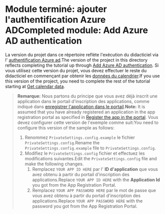 # <a name="completed-module-add-azure-ad-authentication"></a><span data-ttu-id="004cb-101">Module terminé: ajouter l'authentification Azure AD</span><span class="sxs-lookup"><span data-stu-id="004cb-101">Completed module: Add Azure AD authentication</span></span>

<span data-ttu-id="004cb-102">La version du projet dans ce répertoire reflète l'exécution du didacticiel via l' [authentification Azure ad](https://docs.microsoft.com/graph/training/aspnet-tutorial?tutorial-step=3).</span><span class="sxs-lookup"><span data-stu-id="004cb-102">The version of the project in this directory reflects completing the tutorial up through [Add Azure AD authentication](https://docs.microsoft.com/graph/training/aspnet-tutorial?tutorial-step=3).</span></span> <span data-ttu-id="004cb-103">Si vous utilisez cette version du projet, vous devez effectuer le reste du didacticiel en commençant par obtenir les [données du calendrier](https://docs.microsoft.com/graph/training/aspnet-tutorial?tutorial-step=4).</span><span class="sxs-lookup"><span data-stu-id="004cb-103">If you use this version of the project, you need to complete the rest of the tutorial starting at [Get calendar data](https://docs.microsoft.com/graph/training/aspnet-tutorial?tutorial-step=4).</span></span>

> <span data-ttu-id="004cb-104">**Remarque:** Nous partons du principe que vous avez déjà inscrit une application dans le portail d'inscription des applications, comme indiqué dans [enregistrer l'application dans le portail](https://docs.microsoft.com/graph/training/aspnet-tutorial?tutorial-step=2).</span><span class="sxs-lookup"><span data-stu-id="004cb-104">**Note:** It is assumed that you have already registered an application in the app registration portal as specified in [Register the app in the portal](https://docs.microsoft.com/graph/training/aspnet-tutorial?tutorial-step=2).</span></span> <span data-ttu-id="004cb-105">Vous devez configurer cette version de l'exemple comme suit:</span><span class="sxs-lookup"><span data-stu-id="004cb-105">You need to configure this version of the sample as follows:</span></span>
>
> 1. <span data-ttu-id="004cb-106">Renommez `PrivateSettings.config.example` le fichier `PrivateSettings.config`.</span><span class="sxs-lookup"><span data-stu-id="004cb-106">Rename the `PrivateSettings.config.example` file to `PrivateSettings.config`.</span></span>
> 1. <span data-ttu-id="004cb-107">Modifiez le `PrivateSettings.config` fichier et effectuez les modifications suivantes.</span><span class="sxs-lookup"><span data-stu-id="004cb-107">Edit the `PrivateSettings.config` file and make the following changes.</span></span>
>     1. <span data-ttu-id="004cb-108">Remplacez `YOUR APP ID HERE` par l' **ID d'application** que vous avez obtenu à partir du portail d'inscription des applications.</span><span class="sxs-lookup"><span data-stu-id="004cb-108">Replace `YOUR APP ID HERE` with the **Application Id** you got from the App Registration Portal.</span></span>
>     1. <span data-ttu-id="004cb-109">Remplacez `YOUR APP PASSWORD HERE` par le mot de passe que vous avez obtenu à partir du portail d'inscription des applications.</span><span class="sxs-lookup"><span data-stu-id="004cb-109">Replace `YOUR APP PASSWORD HERE` with the password you got from the App Registration Portal.</span></span>